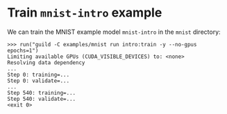 # Train `mnist-intro` example

We can train the MNIST example model `mnist-intro` in the `mnist`
directory:

    >>> run("guild -C examples/mnist run intro:train -y --no-gpus epochs=1")
    Limiting available GPUs (CUDA_VISIBLE_DEVICES) to: <none>
    Resolving data dependency
    ...
    Step 0: training=...
    Step 0: validate=...
    ...
    Step 540: training=...
    Step 540: validate=...
    <exit 0>
